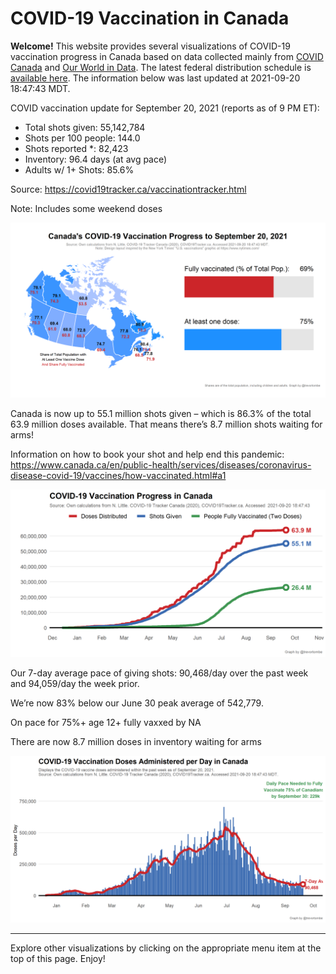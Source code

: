 COVID-19 Vaccination in Canada
==============================

**Welcome!** This website provides several visualizations of COVID-19
vaccination progress in Canada based on data collected mainly from
[COVID Canada](https://covid19tracker.ca/vaccinationtracker.html) and
[Our World in Data](https://ourworldindata.org/covid-vaccinations). The
latest federal distribution schedule is [available
here](https://www.canada.ca/en/public-health/services/diseases/2019-novel-coronavirus-infection/prevention-risks/covid-19-vaccine-treatment/vaccine-rollout.html).
The information below was last updated at 2021-09-20 18:47:43 MDT.

COVID vaccination update for September 20, 2021 (reports as of 9 PM ET):

-   Total shots given: 55,142,784
-   Shots per 100 people: 144.0
-   Shots reported \*: 82,423
-   Inventory: 96.4 days (at avg pace)
-   Adults w/ 1+ Shots: 85.6%

Source:
<a href="https://covid19tracker.ca/vaccinationtracker.html" class="uri">https://covid19tracker.ca/vaccinationtracker.html</a>

Note: Includes some weekend doses

![](Plots/plot_main.png)

Canada is now up to 55.1 million shots given – which is 86.3% of the
total 63.9 million doses available. That means there’s 8.7 million shots
waiting for arms!

Information on how to book your shot and help end this pandemic:
<a href="https://www.canada.ca/en/public-health/services/diseases/coronavirus-disease-covid-19/vaccines/how-vaccinated.html#a1" class="uri">https://www.canada.ca/en/public-health/services/diseases/coronavirus-disease-covid-19/vaccines/how-vaccinated.html#a1</a>

![](Plots/plot_total.png)

Our 7-day average pace of giving shots: 90,468/day over the past week
and 94,059/day the week prior.

We’re now 83% below our June 30 peak average of 542,779.

On pace for 75%+ age 12+ fully vaxxed by NA

There are now 8.7 million doses in inventory waiting for arms

![](Plots/pace_national.png)

------------------------------------------------------------------------

Explore other visualizations by clicking on the appropriate menu item at
the top of this page. Enjoy!
